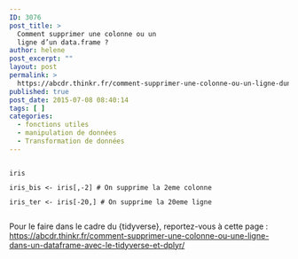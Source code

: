 ```yaml
---
ID: 3076
post_title: >
  Comment supprimer une colonne ou un
  ligne d’un data.frame ?
author: helene
post_excerpt: ""
layout: post
permalink: >
  https://abcdr.thinkr.fr/comment-supprimer-une-colonne-ou-un-ligne-dun-data-frame-2/
published: true
post_date: 2015-07-08 08:40:14
tags: [ ]
categories:
  - fonctions utiles
  - manipulation de données
  - Transformation de données
---
```

<p> <pre><code><br />iris</p><p>iris_bis &lt;- iris[,-2] # On supprime la 2eme colonne</p><p>iris_ter &lt;- iris[-20,] # On supprime la 20eme ligne</p><p></code></pre> </p>

Pour le faire dans le cadre du {tidyverse}, reportez-vous à cette page : https://abcdr.thinkr.fr/comment-supprimer-une-colonne-ou-une-ligne-dans-un-dataframe-avec-le-tidyverse-et-dplyr/